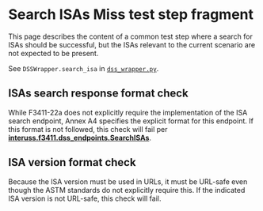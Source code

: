 # Search ISAs Miss test step fragment

This page describes the content of a common test step where a search for ISAs should be successful, but the ISAs
relevant to the current scenario are not expected to be present.

See `DSSWrapper.search_isa` in [`dss_wrapper.py`](../../../dss_wrapper.py).

## ISAs search response format check

While F3411-22a does not explicitly require the implementation of the ISA search endpoint, Annex A4 specifies the explicit format for this endpoint.  If this format is not followed, this check will fail per **[interuss.f3411.dss_endpoints.SearchISAs](../../../../../../requirements/interuss/f3411/dss_endpoints.md)**.

## ISA version format check

Because the ISA version must be used in URLs, it must be URL-safe even though the ASTM standards do not explicitly require this. If the indicated ISA version is not URL-safe, this check will fail.

